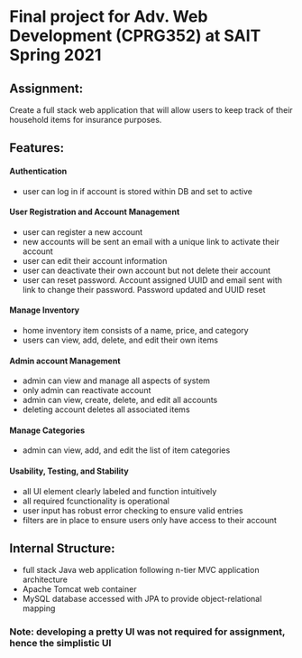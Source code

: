 # Final project for Adv. Web Development (CPRG352) at SAIT Spring 2021
## Assignment: 
Create a full stack web application that will allow users to keep track of their household items for insurance purposes.

## Features: 
#### Authentication
* user can log in if account is stored within DB and set to active
#### User Registration and Account Management
* user can register a new account
* new accounts will be sent an email with a unique link to activate their account
* user can edit their account information
* user can deactivate their own account but not delete their account
* user can reset password. Account assigned UUID and email sent with link to change their password. Password updated and UUID  reset
#### Manage Inventory
* home inventory item consists of a name, price, and category
* users can view, add, delete, and edit their own items
#### Admin account Management
* admin can view and manage all aspects of system
* only admin can reactivate account
* admin can view, create, delete, and edit all accounts
* deleting account deletes all associated items
#### Manage Categories
* admin can view, add, and edit the list of item categories
#### Usability, Testing, and Stability
* all UI element clearly labeled and function intuitively
* all required fcunctionality is operational
* user input has robust error checking to ensure valid entries
* filters are in place to ensure users only have access to their account 

## Internal Structure:
* full stack Java web application following n-tier MVC application architecture
* Apache Tomcat web container
* MySQL database accessed with JPA to provide object-relational mapping


### Note: developing a pretty UI was not required for assignment, hence the simplistic UI
